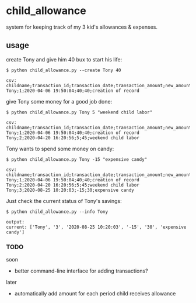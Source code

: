 child_allowance
===
system for keeping track of my 3 kid's allowances & expenses.


## usage

create Tony and give him 40 bux to start his life:
```shell
$ python child_allowance.py --create Tony 40

csv:
childname;transaction_id;transaction_date;transaction_amount;new_amount;description
Tony;1;2020-04-06 19:50:04;40;40;creation of record
```

give Tony some money for a good job done:
```shell
$ python child_allowance.py Tony 5 "weekend child labor"

csv:
childname;transaction_id;transaction_date;transaction_amount;new_amount;description
Tony;1;2020-04-06 19:50:04;40;40;creation of record
Tony;2;2020-04-20 16:20:56;5;45;weekend child labor
```

Tony wants to spend some money on candy:
```shell
$ python child_allowance.py Tony -15 "expensive candy"

csv:
childname;transaction_id;transaction_date;transaction_amount;new_amount;description
Tony;1;2020-04-06 19:50:04;40;40;creation of record
Tony;2;2020-04-20 16:20:56;5;45;weekend child labor
Tony;3;2020-08-25 10:20:03;-15;30;expensive candy
```

Just check the current status of Tony's savings:
```shell
$ python child_allowance.py --info Tony

output:
current: ['Tony', '3', '2020-08-25 10:20:03', '-15', '30', 'expensive candy']
```

### TODO

soon

* better command-line interface for adding transactions?

later

* automatically add amount for each period child receives allowance
